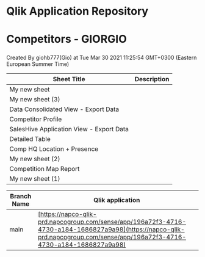 # Qlik Application Repository 
# Competitors - GIORGIO
### 
Created By giohb777(Gio) at Tue Mar 30 2021 11:25:54 GMT+0300 (Eastern European Summer Time)




Sheet Title | Description
------------ | -------------
My new sheet|
My new sheet (3)|
Data Consolidated View -  Export Data|
Competitor Profile|
SalesHive Application View - Export Data|
Detailed Table|
Comp HQ Location + Presence|
My new sheet (2)|
Competition Map Report|
My new sheet (1)|



Branch Name|Qlik application
---|---
main|[https://napco-qlik-prd.napcogroup.com/sense/app/196a72f3-4716-4730-a184-1686827a9a98](https://napco-qlik-prd.napcogroup.com/sense/app/196a72f3-4716-4730-a184-1686827a9a98)
